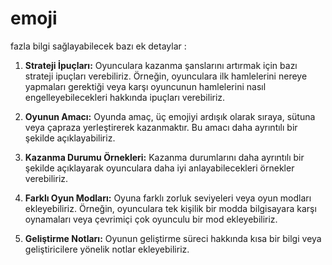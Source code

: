 # emoji
 fazla bilgi sağlayabilecek bazı ek detaylar :

1. **Strateji İpuçları:** Oyunculara kazanma şanslarını artırmak için bazı strateji ipuçları verebiliriz. Örneğin, oyunculara ilk hamlelerini nereye yapmaları gerektiği veya karşı oyuncunun hamlelerini nasıl engelleyebilecekleri hakkında ipuçları verebiliriz.

2. **Oyunun Amacı:** Oyunda amaç, üç emojiyi ardışık olarak sıraya, sütuna veya çapraza yerleştirerek kazanmaktır. Bu amacı daha ayrıntılı bir şekilde açıklayabiliriz.

3. **Kazanma Durumu Örnekleri:** Kazanma durumlarını daha ayrıntılı bir şekilde açıklayarak oyunculara daha iyi anlayabilecekleri örnekler verebiliriz.

4. **Farklı Oyun Modları:** Oyuna farklı zorluk seviyeleri veya oyun modları ekleyebiliriz. Örneğin, oyunculara tek kişilik bir modda bilgisayara karşı oynamaları veya çevrimiçi çok oyunculu bir mod ekleyebiliriz.

5. **Geliştirme Notları:** Oyunun geliştirme süreci hakkında kısa bir bilgi veya geliştiricilere yönelik notlar ekleyebiliriz.

